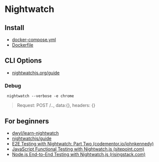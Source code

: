 # Nightwatch

## Install

* [docker-compose.yml](docker-compose.yml)
* [Dockerfile](docker-compose.yml)

## CLI Options

* [nightwatchjs.org/guide](http://nightwatchjs.org/guide#command-line-options)

### Debug

```shell
 nightwatch --verbose -e chrome
```
> Request: POST /.., data:{}, headers: {}

## For beginners

* [dwyl/learn-nightwatch](https://github.com/dwyl/learn-nightwatch)
* [nightwatchjs/guide](https://github.com/nightwatchjs/nightwatch-docs/tree/master/guide)
* [E2E Testing with Nightwatch: Part Two (codementor.io/johnkennedy)](https://www.codementor.io/johnkennedy/e2e-testing-with-nightwatch-part-two-b57uwf375)
* [JavaScript Functional Testing with Nightwatch.js (sitepoint.com)](https://www.sitepoint.com/javascript-functional-testing-nightwatch-js/)
* [Node.js End-to-End Testing with Nightwatch.js (risingstack.com)](https://blog.risingstack.com/end-to-end-testing-with-nightwatch-js-node-js-at-scale/)